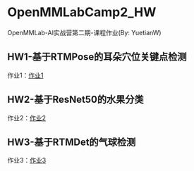 # OpenMMLabCamp2_HW
OpenMMLab-AI实战营第二期-课程作业(By: YuetianW)

## HW1-基于RTMPose的耳朵穴位关键点检测

作业1：[作业1](/HW1/HW1-基于RTMPose的耳朵穴位关键点检测.md)

## HW2-基于ResNet50的水果分类

作业2：[作业2](/HW2/HW2-基于ResNet50的水果分类.md)

## HW3-基于RTMDet的气球检测

作业3：[作业3](/HW3/HW3-基于RTMDet的气球检测.md)
